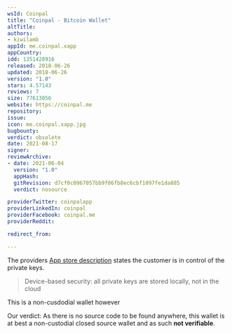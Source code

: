 ```yaml
---
wsId: Coinpal
title: "Coinpal - Bitcoin Wallet"
altTitle: 
authors:
- kiwilamb
appId: me.coinpal.xapp
appCountry: 
idd: 1351428916
released: 2018-06-26
updated: 2018-06-26
version: "1.0"
stars: 4.57143
reviews: 7
size: 77613056
website: https://coinpal.me
repository: 
issue: 
icon: me.coinpal.xapp.jpg
bugbounty: 
verdict: obsolete
date: 2021-08-17
signer: 
reviewArchive:
- date: 2021-06-04
  version: "1.0"
  appHash: 
  gitRevision: d7cf0c0967057bb9f06fb8ec6cbf1097fe1da885
  verdict: nosource

providerTwitter: coinpalapp
providerLinkedIn: coinpal
providerFacebook: coinpal.me
providerReddit: 

redirect_from:

---
```


The providers [App store description](https://apps.apple.com/us/app/coinpal-bitcoin-wallet/id1351428916) states the customer is in control of the private keys.

> Device-based security: all private keys are stored locally, not in the cloud

This is a non-cusdodial wallet however

Our verdict: As there is no source code to be found anywhere, this wallet is at best a non-custodial closed source wallet and as such **not verifiable**.
